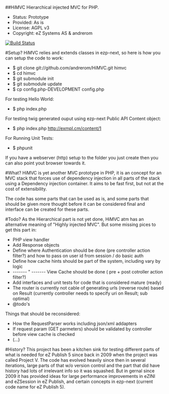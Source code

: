 ##HiMVC
Hierarchical injected MVC for PHP.

* Status: Prototype
* Provided: As is
* License: AGPL v3
* Copyright: eZ Systems AS & andrerom

[![Build Status](https://secure.travis-ci.org/andrerom/HiMVC.png)](http://travis-ci.org/andrerom/HiMVC)



#Setup?
HiMVC relies and extends classes in ezp-next, so here is how you can setup the code to work:

* $ git clone git://github.com/andrerom/HiMVC.git himvc
* $ cd himvc
* $ git submodule init
* $ git submodule update
* $ cp config.php-DEVELOPMENT config.php


For testing Hello World:

* $ php index.php


For testing twig generated ouput using ezp-next Public API Content object:

* $ php index.php http://exmpl.cm/content/1


For Running Unit Tests:

* $ phpunit


If you have a webserver (http) setup to the folder you just create then you can also point yout browser towards it.

#What?
HiMVC is yet another MVC prototype in PHP, it is an concept for an MVC stack that forces use of dependency injection in all parts of the stack using a Dependency injection container. It aims to be fast first, but not at the cost of extensibility.

The code has some parts that can be used as is, and some parts that should be given more thought before it can be considered final and interface can be created for these parts.

#Todo?
As the Hierarchical part is not yet done, HiMVC atm has an alternative meaning of "Highly injected MVC". But some missing pices to get this part in:

* PHP view handler
* Add Response objects
* Define where Authentication should be done (pre controller action filter?) and how to pass on user id from session / do basic auth
* Define how cache hints should be part of the system, including vary by logic
* ------- " -------  View Cache should be done ( pre + post cotroller action filter?)
* Add interfaces and unit tests for code that is considered mature (ready)
* The router is currently not cable of generating urls (reverse route) based on Result (currently controller needs to specify uri on Result; sub optimal)
* @todo's

Things that should be reconsidered:

* How the RequestParser works including json/xml addapters
* If request param (GET parmeters) should be validated by controller before view cache is checked
* (...)

#History?
This project has been a kitchen sink for testing different parts of what is needed for eZ Publish 5 since back in 2009 when the project was called Project V.
The code has evolved heavily since then in several iterations, large parts of that w/o version control and the part that did have history had lots of irrelevant info so it was squashed. But in gernal since 2009 it has provided ideas for large performance improvements in eZINI and eZSession in eZ Publish, and certain concepts in ezp-next (current code name for eZ Publish 5).
